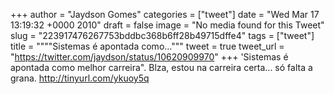 
+++
author = "Jaydson Gomes"
categories = ["tweet"]
date = "Wed Mar 17 13:19:32 +0000 2010"
draft = false
image = "No media found for this Tweet"
slug = "223917476267753bddbc368b6ff28b49715dffe4"
tags = ["tweet"]
title = """"Sistemas é apontada como..."""
tweet = true
tweet_url = "https://twitter.com/jaydson/status/10620909970"
+++
'Sistemas é apontada como melhor carreira". Blza, estou na carreira certa... só falta a grana. http://tinyurl.com/ykuoy5q
